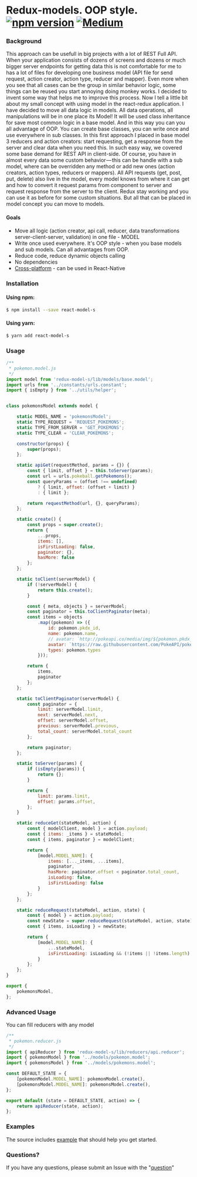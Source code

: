 # Redux-models. OOP style. [![npm version](https://img.shields.io/npm/v/redux-model-s.svg?style=flat-square)](https://www.npmjs.com/package/redux-model-s) [![Medium](https://img.shields.io/badge/blog-medium-brightgreen.svg)](https://medium.com/@kobernikyura/redux-models-oop-style-8ffb56d0098a#.fishkkfyg)

### Background
This approach can be usefull in big projects with a lot of REST Full API. When your application consists of dozens of screens and dozens or much bigger server endpoints for getting data this is not comfortable for me to has a lot of files for developing one business model (API file for send request, action creator, action type, reducer and mapper). Even more when you see that all cases can be the group in similar behavior logic, some things can be reused you start annoying doing monkey works.
I decided to invent some way that helps me to improve this process. Now I tell a little bit about my small concept with using model in the react-redux application.
I have decided to move all data logic in models. All data operations, all manipulations will be in one place its Model! It will be used class inheritance for save most common logic in a base model. And in this way you can you all advantage of OOP. You can create base classes, you can write once and use everywhere in sub classes.
In this first approach I placed in base model 3 reducers and action creators: start requesting, get a response from the server and clear data when you need this. In such easy way, we covered some base demand for REST API in client-side. Of course, you have in almost every data some custom behavior — this can be handle with a sub model, where can be overridden any method or add new ones (action creators, action types, reducers or mappers).
All API requests (get, post, put, delete) also live in the model, every model knows from where it can get and how to convert it request params from component to server and request response from the server to the client.
Redux stay working and you can use it as before for some custom situations. But all that can be placed in model concept you can move to models.

#### Goals
- Move all logic (action creator, api call, reducer, data transformations server-client-server, validation) in one file - MODEL
- Write once used everywhere. It's OOP style - when you base models and sub models. Can all advantages from OOP.
- Reduce code, reduce dynamic objects calling
- No dependencies
- [Cross-platform](#platform-support) - can be used in React-Native

### Installation
#### Using npm:
```sh
$ npm install --save react-model-s
```
#### Using yarn:
```sh
$ yarn add react-model-s
```
### Usage
```javascript
/**
 * pokemon.model.js
 */
import model from 'redux-model-s/lib/models/base.model';
import urls from '../constants/urls.constant';
import { isEmpty } from '../utils/helper';


class pokemonsModel extends model {

    static MODEL_NAME = 'pokemonsModel';
    static TYPE_REQUEST = 'REQUEST_POKEMONS';
    static TYPE_FROM_SERVER = 'GET_POKEMONS';
    static TYPE_CLEAR = 'CLEAR_POKEMONS';

    constructor(props) {
        super(props);
    };

    static apiGet(requestMethod, params = {}) {
        const { limit, offset } = this.toServer(params);
        const url = urls.pokeball.getPokemons();
        const queryParams = (offset !== undefined)
            ? { limit, offset: (offset + limit) }
            : { limit };

        return requestMethod(url, {}, queryParams);
    };

    static create() {
        const props = super.create();
        return {
            ...props,
            items: [],
            isFirstLoading: false,
            paginator: {},
            hasMore: false
        };
    };

    static toClient(serverModel) {
        if (!serverModel) {
            return this.create();
        }

        const { meta, objects } = serverModel;
        const paginator = this.toClientPaginator(meta);
        const items = objects
            .map((pokemon) => ({
                id: pokemon.pkdx_id,
                name: pokemon.name,
                // avatar: `http://pokeapi.co/media/img/${pokemon.pkdx_id}.png`,
                avatar: `https://raw.githubusercontent.com/PokeAPI/pokeapi/master/data/v2/sprites/pokemon/model/${pokemon.pkdx_id}.png`,
                types: pokemon.types
            }));

        return {
            items,
            paginator
        };
    };

    static toClientPaginator(serverModel) {
        const paginator = {
            limit: serverModel.limit,
            next: serverModel.next,
            offset: serverModel.offset,
            previous: serverModel.previous,
            total_count: serverModel.total_count
        };

        return paginator;
    };

    static toServer(params) {
        if (isEmpty(params)) {
            return {};
        }

        return {
            limit: params.limit,
            offset: params.offset,
        };
    }

    static reduceGet(stateModel, action) {
        const { modelClient, model } = action.payload;
        const { items: _items } = stateModel;
        const { items, paginator } = modelClient;

        return {
            [model.MODEL_NAME]: {
                items: [..._items, ...items],
                paginator,
                hasMore: paginator.offset < paginator.total_count,
                isLoading: false,
                isFirstLoading: false
            }
        };
    };

    static reduceRequest(stateModel, action, state) {
        const { model } = action.payload;
        const newState = super.reduceRequest(stateModel, action, state)[model.MODEL_NAME];
        const { items, isLoading } = newState;

        return {
            [model.MODEL_NAME]: {
                ...stateModel,
                isFirstLoading: isLoading && (!items || !items.length)
            }
        };
    };
}

export {
    pokemonsModel,
};
```

### Advanced Usage
You can fill reducers with any model

```js
/**
 * pokemon.reducer.js
 */
import { apiReducer } from 'redux-model-s/lib/reducers/api.reducer';
import { pokemonModel } from '../models/pokemon.model';
import { pokemonsModel } from '../models/pokemons.model';

const DEFAULT_STATE = {
    [pokemonModel.MODEL_NAME]: pokemonModel.create(),
    [pokemonsModel.MODEL_NAME]: pokemonsModel.create(),
};

export default (state = DEFAULT_STATE, action) => {
    return apiReducer(state, action);
};
```

### Examples
The source includes [example](/examples) that should help you get started. 

### Questions?
If you have any questions, please submit an Issue with the "[question](https://github.com/ophite/redux-model-s/issues)"
